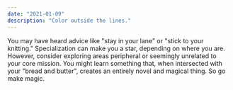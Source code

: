```yaml
---
date: "2021-01-09"
description: "Color outside the lines."
---
```


You may have heard advice like "stay in your lane" or "stick to your knitting." Specialization can make you a star, depending on where you are. However, consider exploring areas peripheral or seemingly unrelated to your core mission. You might learn something that, when intersected with your "bread and butter", creates an entirely novel and magical thing. So go make magic.
